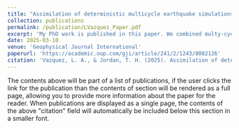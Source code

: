 ```yaml
---
title: "Assimilation of deterministic multicycle earthquake simulations into probabilistic rupture forecasts"
collection: publications
permalink: /publication/LVazquez_Paper.pdf
excerpt: 'My PhD work is published in this paper. We combined multy-cycle earhtquake simulators with probabilistic rupture forecasts'
date: 2025-03-10
venue: 'Geophysical Journal International'
paperurl: 'https://academic.oup.com/gji/article/241/2/1243/8082126'
citation: 'Vazquez, L. A., & Jordan, T. H. (2025). Assimilation of deterministic multicycle earthquake simulations into probabilistic rupture forecasts. Geophysical Journal International, 241(2), 1243-1261.'
---
```


The contents above will be part of a list of publications, if the user clicks the link for the publication than the contents of section will be rendered as a full page, allowing you to provide more information about the paper for the reader. When publications are displayed as a single page, the contents of the above "citation" field will automatically be included below this section in a smaller font.
